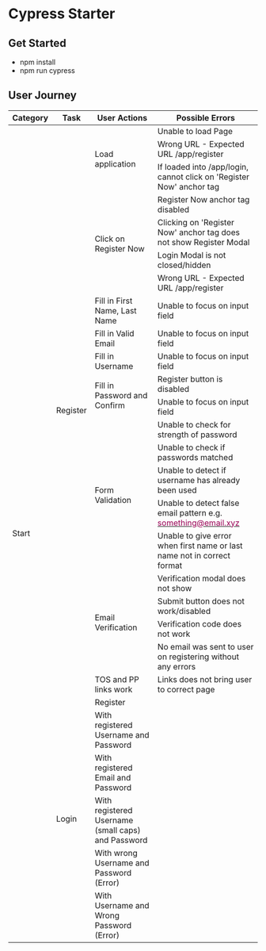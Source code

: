 # Cypress Starter

## Get Started
- npm install
- npm run cypress


## User Journey
<table class="tg">
<thead>
  <tr>
    <th class="tg-c3ow">Category</th>
    <th class="tg-c3ow">Task</th>
    <th class="tg-c3ow">User Actions</th>
    <th class="tg-c3ow">Possible Errors</th>
  </tr>
</thead>
<tbody>
  <tr>
    <td class="tg-9wq8" rowspan="28">Start</td>
    <td class="tg-9wq8" rowspan="22">Register</td>
    <td class="tg-lboi" rowspan="3">Load application</td>
    <td class="tg-0pky">Unable to load Page</td>
  </tr>
  <tr>
    <td class="tg-0pky">Wrong URL - Expected URL /app/register</td>
  </tr>
  <tr>
    <td class="tg-0pky">If loaded into /app/login, cannot click on 'Register Now' anchor tag</td>
  </tr>
  <tr>
    <td class="tg-lboi" rowspan="4">Click on Register Now</td>
    <td class="tg-0pky">Register Now anchor tag disabled</td>
  </tr>
  <tr>
    <td class="tg-0pky">Clicking on 'Register Now' anchor tag does not show Register Modal</td>
  </tr>
  <tr>
    <td class="tg-0pky">Login Modal is not closed/hidden</td>
  </tr>
  <tr>
    <td class="tg-0pky">Wrong URL - Expected URL /app/register</td>
  </tr>
  <tr>
    <td class="tg-0pky">Fill in First Name, Last Name</td>
    <td class="tg-0pky">Unable to focus on input field</td>
  </tr>
  <tr>
    <td class="tg-0pky">Fill in Valid Email</td>
    <td class="tg-0pky">Unable to focus on input field</td>
  </tr>
  <tr>
    <td class="tg-0pky">Fill in Username</td>
    <td class="tg-0pky">Unable to focus on input field</td>
  </tr>
  <tr>
    <td class="tg-lboi" rowspan="2">Fill in Password and Confirm</td>
    <td class="tg-0pky">Register button is disabled</td>
  </tr>
  <tr>
    <td class="tg-0pky">Unable to focus on input field</td>
  </tr>
  <tr>
    <td class="tg-lboi" rowspan="5">Form Validation</td>
    <td class="tg-0pky">Unable to check for strength of password</td>
  </tr>
  <tr>
    <td class="tg-0pky">Unable to check if passwords matched</td>
  </tr>
  <tr>
    <td class="tg-0pky">Unable to detect if username has already been used</td>
  </tr>
  <tr>
    <td class="tg-0pky">Unable to detect false email pattern e.g. <a href="mailto:&#115;&#x6f;&#109;&#x65;&#x74;&#x68;&#105;&#x6e;&#103;&#64;&#101;&#109;&#97;&#x69;&#x6c;&#x2e;&#x78;&#x79;&#122;"><span style="color:#905">something@email.xyz</span></a></td>
  </tr>
  <tr>
    <td class="tg-0pky">Unable to give error when first name or last name not in correct format</td>
  </tr>
  <tr>
    <td class="tg-lboi" rowspan="4">Email Verification</td>
    <td class="tg-0pky">Verification modal does not show</td>
  </tr>
  <tr>
    <td class="tg-0pky">Submit button does not work/disabled</td>
  </tr>
  <tr>
    <td class="tg-0pky">Verification code does not work</td>
  </tr>
  <tr>
    <td class="tg-0pky">No email was sent to user on registering without any errors</td>
  </tr>
  <tr>
    <td class="tg-0pky">TOS and PP links work</td>
    <td class="tg-0pky">Links does not bring user to correct page</td>
  </tr>
  <tr>
    <td class="tg-9wq8" rowspan="6">Login</td>
    <td class="tg-0pky">Register</td>
    <td class="tg-0pky"></td>
  </tr>
  <tr>
    <td class="tg-0pky">With registered Username and Password</td>
    <td class="tg-0pky"></td>
  </tr>
  <tr>
    <td class="tg-0pky">With registered Email and Password</td>
    <td class="tg-0pky"></td>
  </tr>
  <tr>
    <td class="tg-0pky">With registered Username (small caps) and Password</td>
    <td class="tg-0pky"></td>
  </tr>
  <tr>
    <td class="tg-0pky">With wrong Username and Password (Error)</td>
    <td class="tg-0pky"></td>
  </tr>
  <tr>
    <td class="tg-0pky">With Username and Wrong Password (Error)</td>
    <td class="tg-0pky"></td>
  </tr>
</tbody>
</table>
